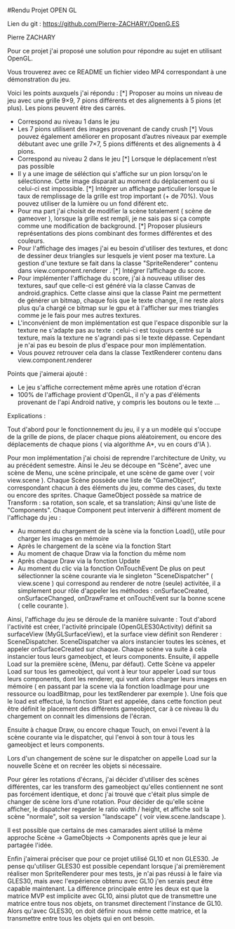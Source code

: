 #Rendu Projet OPEN GL 

Lien du git : https://github.com/Pierre-ZACHARY/OpenG.ES

Pierre ZACHARY

Pour ce projet j'ai proposé une solution pour répondre au sujet en utilisant OpenGL.

Vous trouverez avec ce README un fichier video MP4 correspondant à une démonstration du jeu.

Voici les points auxquels j'ai répondu : 
[*] Proposer au moins un niveau de jeu avec une grille 9×9, 7 pions différents et des alignements à 5 pions (et plus). Les pions peuvent être des carrés.
  - Correspond au niveau 1 dans le jeu
  - Les 7 pions utilisent des images provenant de candy crush
[*] Vous pouvez également améliorer en proposant d’autres niveaux par exemple débutant avec une grille 7×7, 5 pions différents et des alignements à 4 pions.
  - Correspond au niveau 2 dans le jeu
[*] Lorsque le déplacement n’est pas possible 
  - Il y a une image de séléction qui s'affiche sur un pion lorsqu'on le sélectionne. Cette image disparait au moment du déplacement ou si celui-ci est impossible.
[*] Intégrer un affichage particulier lorsque le taux de remplissage de la grille est trop important (+ de 70%). Vous pouvez utiliser de la lumière ou un fond diférent etc.
  - Pour ma part j'ai choisit de modifier la scène totalement ( scène de gameover ), lorsque la grille est rempli, je ne sais pas si ça compte comme une modification de background.
[*] Proposer plusieurs représentations des pions combinant des formes différentes et des couleurs.
  - Pour l'affichage des images j'ai eu besoin d'utiliser des textures, et donc de dessiner deux triangles sur lesquels je vient poser ma texture. La gestion d'une texture se fait dans la classe "SpriteRenderer" contenu dans view.component.renderer .
[*] Intégrer l’affichage du score.
  - Pour implémenter l'affichage du score, j'ai à nouveau utiliser des textures, sauf que celle-ci est généré via la classe Canvas de android.graphics. Cette classe ainsi que la classe Paint me permettent de générer un bitmap, chaque fois que le texte change, il ne reste alors plus qu'a chargé ce bitmap sur le gpu et à l'afficher sur mes triangles comme je le fais pour mes autres textures.
  - L'inconvénient de mon implémentation est que l'espace disponible sur la texture ne s'adapte pas au texte : celui-ci est toujours centré sur la texture, mais la texture ne s'agrandi pas si le texte dépasse. Cependant je n'ai pas eu besoin de plus d'espace pour mon implémentation.
  - Vous pouvez retrouver cela dans la classe TextRenderer contenu dans view.component.renderer

Points que j'aimerai ajouté :
  - Le jeu s'affiche correctement même après une rotation d'écran
  - 100% de l'affichage provient d'OpenGL, il n'y a pas d'éléments provenant de l'api Android native, y compris les boutons ou le texte ... 

Explications : 

Tout d'abord pour le fonctionnement du jeu, il y a un modèle qui s'occupe de la grille de pions, de placer chaque pions aléatoirement, ou encore des déplacements de chaque pions ( via algorithme A*, vu en cours d'IA ).

Pour mon implémentation j'ai choisi de reprendre l'architecture de Unity, vu au précédent semestre. 
Ainsi le Jeu se découpe en "Scène", avec une scène de Menu, une scène principale, et une scène de game over ( voir view.scene ).
Chaque Scène possède une liste de "GameObject", correspondant chacun à des éléments du jeu, comme des cases, du texte ou encore des sprites.
Chaque GameObject possède sa matrice de Transform : sa rotation, son scale, et sa translation; Ainsi qu'une liste de "Components". 
Chaque Component peut intervenir à différent moment de l'affichage du jeu :
 - Au moment du chargement de la scène via la fonction Load(), utile pour charger les images en mémoire
 - Après le chargement de la scène via la fonction Start
 - Au moment de chaque Draw via la fonction du même nom
 - Après chaque Draw via la fonction Update 
 - Au moment du clic via la fonction OnTouchEvent
De plus on peut sélectionner la scène courante via le singleton "SceneDispatcher" ( view.scene ) qui correspond au renderer de notre (seule) activitée, il a simplement pour rôle d'appeler les méthodes : onSurfaceCreated, onSurfaceChanged, onDrawFrame et onTouchEvent sur la bonne scene ( celle courante ).

Ainsi, l'affichage du jeu se déroule de la manière suivante :
Tout d'abord l'activité est créer, l'activité principale (OpenGLES30Activity) définit sa surfaceView (MyGLSurfaceView), et la surface view définit son Renderer : SceneDispatcher.
SceneDispatcher va alors instancier toutes les scènes, et appeler onSurfaceCreated sur chaque.
Chaque scène va suite à cela instancier tous leurs gameobject, et leurs components.
Ensuite, il appelle Load sur la première scène, (Menu, par défaut).
Cette Scène va appeler Load sur tous les gameobject, qui vont à leur tour appeler Load sur tous leurs components, dont les renderer, qui vont alors charger leurs images en mémoire ( en passant par la scene via la fonction loadImage pour une ressource ou loadBitmap, pour les textRenderer par exemple ).
Une fois que le load est effectué, la fonction Start est appelée, dans cette fonction peut être définit le placement des différents gameobject, car à ce niveau là du chargement on connait les dimensions de l'écran.

Ensuite à chaque Draw, ou encore chaque Touch, on envoi l'event à la scène courante via le dispatcher, qui l'envoi à son tour à tous les gameobject et leurs components.

Lors d'un changement de scène sur le dispatcher on appelle Load sur la nouvelle Scène et on recréer les objets si nécessaire.

Pour gérer les rotations d'écrans, j'ai décider d'utiliser des scènes différentes, car les transform des gameobject qu'elles contiennent ne sont pas forcément identique, et donc j'ai trouvé que c'était plus simple de changer de scène lors d'une rotation. Pour décider de qu'elle scène afficher, le dispatcher regarder le ratio width / height, et affiche soit la scène "normale", soit sa version "landscape" ( voir view.scene.landscape ).

Il est possible que certains de mes camarades aient utilisé la même approche Scène -> GameObjects -> Components après que je leur ai partagée l'idée.

Enfin j'aimerai préciser que pour ce projet utilisé GL10 et non GLES30. Je pense qu'utiliser GLES30 est possible cependant lorsque j'ai premièrement réaliser mon SpriteRenderer pour mes tests, je n'ai pas réussi à le faire via GLES30, mais avec l'expérience obtenu avec GL10 j'en serais peut être capable maintenant.
La différence principale entre les deux est que la matrice MVP est implicite avec GL10, ainsi plutot que de transmettre une matrice entre tous nos objets, on transmet directement l'instance de GL10. Alors qu'avec GLES30, on doit définir nous même cette matrice, et la transmettre entre tous les objets qui en ont besoin.